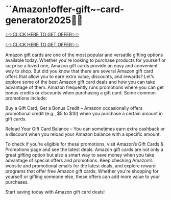 # ``Amazon!offer-gift~-card-generator2025🎁🎁
[✨✨CLICK HERE TO GET OFFER✨✨](https://ta.xebecreward.com/im)

[✨✨CLICK HERE TO GET OFFER✨✨](https://ta.xebecreward.com/im)

Amazon gift cards are one of the most popular and versatile gifting options available today. Whether you're looking to purchase products for yourself or surprise a loved one, Amazon gift cards provide an easy and convenient way to shop. But did you know that there are several Amazon gift card offers that allow you to earn extra value, discounts, and rewards? Let’s explore some of the best Amazon gift card deals and how you can take advantage of them.
Amazon frequently runs promotions where you can get bonus credits or discounts when purchasing a gift card. Some common promotions include:

Buy a Gift Card, Get a Bonus Credit – Amazon occasionally offers promotional credit (e.g., $5 to $10) when you purchase a certain amount in gift cards.

Reload Your Gift Card Balance – You can sometimes earn extra cashback or a discount when you reload your Amazon balance with a specific amount.

To check if you’re eligible for these promotions, visit Amazon’s Gift Cards & Promotions page and see the latest deals.
Amazon gift cards are not only a great gifting option but also a smart way to save money when you take advantage of special offers and promotions. Keep checking Amazon’s website and promotional emails for the latest deals, and explore reward programs that offer free Amazon gift cards. Whether you're shopping for yourself or gifting someone else, these offers can add more value to your purchases.

Start saving today with Amazon gift card deals!
